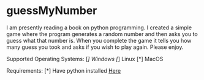 # guessMyNumber
I am presently reading a book on python programming.  I created a simple game where the program generates a random number and then asks you to guess what that number is.  When you complete the game it tells you how many guess you took and asks if you wish to play again.  Please enjoy.

Supported Operating Systems:
[*] Windows
[*] Linux
[*] MacOS

Requirements:
[*] Have python installed [Here](https://www.python.org/)
